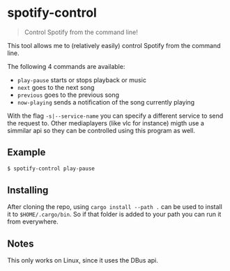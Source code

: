# spotify-control
> Control Spotify from the command line!

This tool allows me to (relatively easily) control Spotify from the command line. 

The following 4 commands are available: 
* `play-pause` starts or stops playback or music
* `next` goes to the next song
* `previous` goes to the previous song
* `now-playing` sends a notification of the song currently playing

With the flag `-s|--service-name` you can specify a different service to send the request to. Other mediaplayers (like vlc for instance)
migth use a simmilar api so they can be controlled using this program as well.

## Example
```sh
$ spotify-control play-pause
```

## Installing
After cloning the repo, using `cargo install --path .` can be used to install it to `$HOME/.cargo/bin`. So if that folder is
added to your path you can run it from everywhere. 

## Notes
This only works on Linux, since it uses the DBus api.
